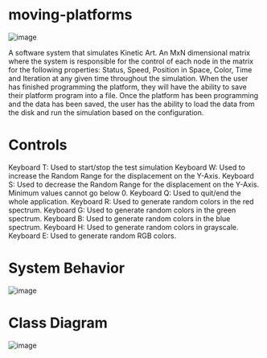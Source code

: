 # moving-platforms
![image](https://user-images.githubusercontent.com/43160933/172479975-f0b65f8b-b71e-4fe9-8b70-71be1447e391.png)

A software system that simulates Kinetic Art.
An MxN dimensional matrix where the system is responsible for the control of each node in the matrix for the following properties: Status, Speed, Position in Space, Color, Time and Iteration at any given time throughout the simulation.
When the user has finished programming the platform, they will have the ability to save their platform program into a file.
Once the platform has been programming and the data has been saved, the user has the ability to load the data from the disk and run the simulation based on the configuration.

# Controls
Keyboard T: Used to start/stop the test simulation
Keyboard W: Used to increase the Random Range for the displacement on the Y-Axis.
Keyboard S: Used to decrease the Random Range for the displacement on the Y-Axis. Minimum values cannot go below 0.
Keyboard Q: Used to quit/end the whole application.
Keyboard R: Used to generate random colors in the red spectrum.
Keyboard G: Used to generate random colors in the green spectrum.
Keyboard B: Used to generate random colors in the blue spectrum.
Keyboard H: Used to generate random colors in grayscale.
Keyboard E: Used to generate random RGB colors.

# System Behavior
![image](https://user-images.githubusercontent.com/43160933/172480536-644d0091-1f78-4391-bded-9a0ea71cb1f0.png)

# Class Diagram
![image](https://user-images.githubusercontent.com/43160933/172480610-e24d7f2c-d301-411a-9e99-12a64a85f91a.png)
